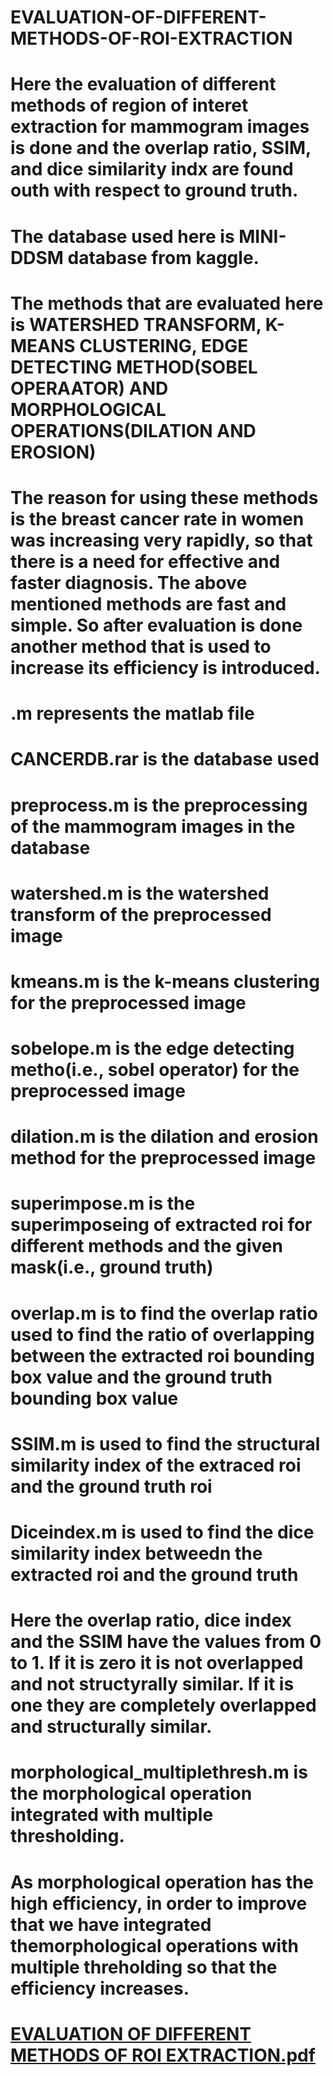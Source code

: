 # EVALUATION-OF-DIFFERENT-METHODS-OF-ROI-EXTRACTION
# Here the evaluation of different methods of region of interet extraction for mammogram images is done and the overlap ratio, SSIM, and dice similarity indx are found outh with respect to ground truth. 
# The database used here is MINI-DDSM database from kaggle. 
# The methods that are evaluated here is WATERSHED TRANSFORM, K-MEANS CLUSTERING, EDGE DETECTING METHOD(SOBEL OPERAATOR) AND MORPHOLOGICAL OPERATIONS(DILATION AND EROSION)
# The reason for using these methods is the breast cancer rate in women was increasing very rapidly, so that there is a need for effective and faster diagnosis. The above mentioned methods are fast and simple. So after evaluation is done another method that is used to increase its efficiency is introduced.
# .m represents the matlab file
# CANCERDB.rar is the database used
# preprocess.m is the preprocessing of the mammogram images in the database
# watershed.m is the watershed transform of the preprocessed image
# kmeans.m is the k-means clustering for the preprocessed image
# sobelope.m is the edge detecting metho(i.e., sobel operator) for the preprocessed image
# dilation.m is the dilation and erosion method for the preprocessed image
# superimpose.m is the superimposeing of extracted roi for different methods and the given mask(i.e., ground truth)
# overlap.m is to find the overlap ratio used to find the ratio of overlapping between the extracted roi bounding box value and the ground truth bounding box value
# SSIM.m is used to find the structural similarity index of the extraced roi and the ground truth roi
# Diceindex.m is used to find the dice similarity index betweedn the extracted roi and the ground truth
# Here the overlap ratio, dice index and the SSIM have the values from 0 to 1. If it is zero it is not overlapped and not structyrally similar. If it is one they are completely overlapped and structurally similar. 
# morphological_multiplethresh.m is the morphological operation integrated with multiple thresholding. 
# As morphological operation has the high efficiency, in order to improve that we have integrated themorphological operations with multiple threholding so that the efficiency increases.
# [EVALUATION OF DIFFERENT METHODS OF ROI EXTRACTION.pdf](https://github.com/Leenasri2000/EVALUATION-OF-DIFFERENT-METHODS-OF-ROI-EXTRACTION.github.io/files/6520604/EVALUATION.OF.DIFFERENT.METHODS.OF.ROI.EXTRACTION.pdf)
